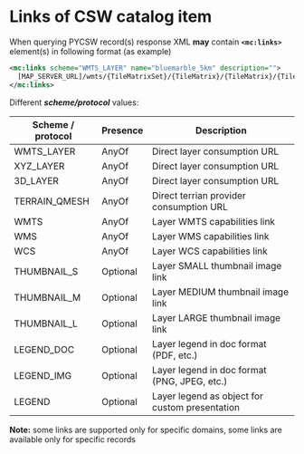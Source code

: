 # Links of CSW catalog item

When querying PYCSW record(s) response XML **may** contain **`<mc:links>`** element(s) in following format (as example)

```xml
<mc:links scheme="WMTS_LAYER" name="bluemarble_5km" description="">
  [MAP_SERVER_URL]/wmts/{TileMatrixSet}/{TileMatrix}/{TileMatrix}/{TileCol}/{TileRow}.png  
</mc:links>
```

Different ***scheme/protocol*** values:

| **Scheme / protocol** | **Presence** | **Description** |
| ----------------- | ----------------- | ----------------- |
| WMTS_LAYER | AnyOf | Direct layer consumption URL |
| XYZ_LAYER | AnyOf | Direct layer consumption URL |
| 3D_LAYER | AnyOf | Direct layer consumption URL |
| TERRAIN_QMESH | AnyOf | Direct terrian provider consumption URL |
| WMTS | AnyOf | Layer WMTS capabilities link |
| WMS | AnyOf | Layer WMS capabilities link |
| WCS | AnyOf | Layer WCS capabilities link |
| THUMBNAIL_S | Optional | Layer SMALL thumbnail image link |
| THUMBNAIL_M | Optional | Layer MEDIUM thumbnail image link |
| THUMBNAIL_L | Optional | Layer LARGE  thumbnail image link |
| LEGEND_DOC  | Optional | Layer legend in doc format (PDF, etc.) |
| LEGEND_IMG  | Optional | Layer legend in doc format (PNG, JPEG, etc.) |
| LEGEND  | Optional | Layer legend as object for custom presentation |

**Note:** some links are supported only for specific domains, some links are available only for specific records

